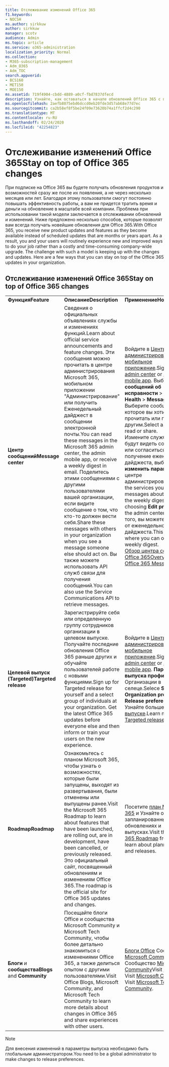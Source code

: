 ```yaml
---
title: Отслеживание изменений Office 365
f1.keywords:
- NOCSH
ms.author: sirkkuw
author: sirkkuw
manager: scotv
audience: Admin
ms.topic: article
ms.service: o365-administration
localization_priority: Normal
ms.collection:
- M365-subscription-management
- Adm_O365
- Adm_TOC
search.appverid:
- BCS160
- MET150
- MOE150
ms.assetid: 719f4904-cbdd-4889-a0cf-fbd7837dfecd
description: Узнайте, как оставаться в начале обновлений Office 365 с помощью центра сообщений, целевого выпуска, схемы и блогов и сообщества.
ms.openlocfilehash: 2aefb8075ebd6dccd0eb20fde3d57ab68e77d7ec
ms.sourcegitcommit: ca2b58ef8f5be24f09e73620b74a1ffcf2d4c290
ms.translationtype: MT
ms.contentlocale: ru-RU
ms.lasthandoff: 02/24/2020
ms.locfileid: "42254823"
---
```

# <a name="stay-on-top-of-office-365-changes"></a><span data-ttu-id="514da-103">Отслеживание изменений Office 365</span><span class="sxs-lookup"><span data-stu-id="514da-103">Stay on top of Office 365 changes</span></span>

<span data-ttu-id="514da-p101">При подписке на Office 365 вы будете получать обновления продуктов и возможностей сразу же после их появления, а не через несколько месяцев или лет. Благодаря этому пользователи смогут постоянно повышать эффективность работы, а вам не придется тратить время и деньги на обновление в масштабе всей компании. Проблема при использовании такой модели заключается в отслеживании обновлений и изменений. Ниже предложено несколько способов, которые позволят вам всегда получать новейшие обновления для Office 365.</span><span class="sxs-lookup"><span data-stu-id="514da-p101">With Office 365, you receive new product updates and features as they become available instead of scheduled updates that are months or years apart. As a result, you and your users will routinely experience new and improved ways to do your job rather than a costly and time-consuming company-wide upgrade. The challenge with such a model is keeping up with the changes and updates. Here are a few ways that you can stay on top of the Office 365 updates in your organization.</span></span>

## <a name="stay-on-top-of-office-365-changes"></a><span data-ttu-id="514da-108">Отслеживание изменений Office 365</span><span class="sxs-lookup"><span data-stu-id="514da-108">Stay on top of Office 365 changes</span></span>

||||
|:-----|:-----|:-----|
|<span data-ttu-id="514da-109">**Функция**</span><span class="sxs-lookup"><span data-stu-id="514da-109">**Feature**</span></span> <br/> |<span data-ttu-id="514da-110">**Описание**</span><span class="sxs-lookup"><span data-stu-id="514da-110">**Description**</span></span> <br/> |<span data-ttu-id="514da-111">**Применение**</span><span class="sxs-lookup"><span data-stu-id="514da-111">**How to use**</span></span> <br/> |
|<span data-ttu-id="514da-112">**Центр сообщений**</span><span class="sxs-lookup"><span data-stu-id="514da-112">**Message center**</span></span> <br/> |<span data-ttu-id="514da-113">Сведения о официальных объявлениях службы и изменениях функций.</span><span class="sxs-lookup"><span data-stu-id="514da-113">Learn about official service announcements and feature changes.</span></span> <span data-ttu-id="514da-114">Эти сообщения можно прочитать в центре администрирования Microsoft 365, мобильном приложении "Администрирование" или получить Еженедельный дайджест в сообщении электронной почты.</span><span class="sxs-lookup"><span data-stu-id="514da-114">You can read these messages in the Microsoft 365 admin center, the admin mobile app, or receive a weekly digest in email.</span></span> <span data-ttu-id="514da-115">Поделитесь этими сообщениями с другими пользователями вашей организации, если видите сообщение о том, что кто-то должен вести себя.</span><span class="sxs-lookup"><span data-stu-id="514da-115">Share these messages with others in your organization when you see a message someone else should act on.</span></span> <span data-ttu-id="514da-116">Вы также можете использовать API служб связи для получения сообщений.</span><span class="sxs-lookup"><span data-stu-id="514da-116">You can also use the Service Communications API to retrieve messages.</span></span>  <br/> |<span data-ttu-id="514da-117">Войдите в [Центр администрирования](../admin-overview/about-the-admin-center.md) или [мобильное приложение](../admin-overview/admin-mobile-app.md).</span><span class="sxs-lookup"><span data-stu-id="514da-117">Sign in to the [admin center](../admin-overview/about-the-admin-center.md) or [admin mobile app](../admin-overview/admin-mobile-app.md).</span></span> <span data-ttu-id="514da-118">Выберите **Центр сообщений об** **исправности** \> .</span><span class="sxs-lookup"><span data-stu-id="514da-118">Select **Health** \> **Message center**.</span></span> <span data-ttu-id="514da-119">Выберите сообщение, которое вы хотите прочитать или переслать другим.</span><span class="sxs-lookup"><span data-stu-id="514da-119">Select a message to read or share.</span></span>  <br/> <span data-ttu-id="514da-120">Измените службы, которые будут видеть сообщения или согласиться на получение еженедельного дайджеста, выбрав **изменить параметры** в центре администрирования.</span><span class="sxs-lookup"><span data-stu-id="514da-120">Change the services you see messages about or opt-in to the weekly digest by choosing **Edit preferences** in the admin center.</span></span> <span data-ttu-id="514da-121">Кроме того, вы можете отказаться от еженедельного дайджеста.</span><span class="sxs-lookup"><span data-stu-id="514da-121">This is also where you can opt-out of the weekly digest.</span></span>  <br/> [<span data-ttu-id="514da-122">Обзор центра сообщений Office 365</span><span class="sxs-lookup"><span data-stu-id="514da-122">Overview of the Office 365 Message center</span></span>](message-center.md) <br/> |
|<span data-ttu-id="514da-123">**Целевой выпуск (Targeted)**</span><span class="sxs-lookup"><span data-stu-id="514da-123">**Targeted release**</span></span> <br/> |<span data-ttu-id="514da-p105">Зарегистрируйте себя или определенную группу сотрудников организации в целевом выпуске. Получайте последние обновления Office 365 раньше других и обучайте пользователей работе с новыми функциями.</span><span class="sxs-lookup"><span data-stu-id="514da-p105">Sign up for Targeted release for yourself and a select group of individuals at your organization. Get the latest Office 365 updates before everyone else and then inform or train your users on the new experience.</span></span>  <br/> |<span data-ttu-id="514da-126">Войдите в [Центр администрирования](../admin-overview/about-the-admin-center.md) или [мобильное приложение](../admin-overview/admin-mobile-app.md).</span><span class="sxs-lookup"><span data-stu-id="514da-126">Sign in to the [admin center](../admin-overview/about-the-admin-center.md) or [admin mobile app](../admin-overview/admin-mobile-app.md).</span></span> <span data-ttu-id="514da-127">**Параметры** \> **выпуска** **профилей** \> Организации в селеце.</span><span class="sxs-lookup"><span data-stu-id="514da-127">Selece **Settings** \> **Organization profile** \> **Release preferences**.</span></span> <span data-ttu-id="514da-128">Узнайте больше о [целевом выпуске](release-options-in-office-365.md).</span><span class="sxs-lookup"><span data-stu-id="514da-128">Learn more about [Targeted release](release-options-in-office-365.md).</span></span>  <br/> |
|<span data-ttu-id="514da-129">**Roadmap**</span><span class="sxs-lookup"><span data-stu-id="514da-129">**Roadmap**</span></span> <br/> |<span data-ttu-id="514da-130">Ознакомьтесь с планом Microsoft 365, чтобы узнать о возможностях, которые были запущены, выходят из развертывания, были отменены или выпущены ранее.</span><span class="sxs-lookup"><span data-stu-id="514da-130">Visit the Microsoft 365 Roadmap to learn about features that have been launched, are rolling out, are in development, have been cancelled, or previously released.</span></span> <span data-ttu-id="514da-131">Это официальный сайт, посвященный обновлениям и изменениям Office 365.</span><span class="sxs-lookup"><span data-stu-id="514da-131">The roadmap is the official site for Office 365 updates and changes.</span></span>  <br/> |<span data-ttu-id="514da-132">Посетите [план Microsoft 365](https://www.microsoft.com/microsoft-365/roadmap) и Узнайте о запланированных обновлениях и выпусках.</span><span class="sxs-lookup"><span data-stu-id="514da-132">Visit the [Microsoft 365 Roadmap](https://www.microsoft.com/microsoft-365/roadmap) frequently and learn about planned updates and releases.</span></span>  <br/> |
|<span data-ttu-id="514da-133">**Блоги** и **сообщества**</span><span class="sxs-lookup"><span data-stu-id="514da-133">**Blogs** and **Community**</span></span> <br/> |<span data-ttu-id="514da-134">Посещайте блоги Office и сообщества Microsoft Community и Microsoft Tech Community, чтобы более детально знакомиться с изменениями Office 365, а также делиться опытом с другими пользователями.</span><span class="sxs-lookup"><span data-stu-id="514da-134">Visit Office Blogs, Microsoft Community, and Microsoft Tech Community to learn more details about changes in Office 365 and share experiences with other users.</span></span>  <br/> |<span data-ttu-id="514da-p108">[Блоги Office](https://www.microsoft.com/en-us/microsoft-365/blog/) Сообщество [Microsoft Community](https://answers.microsoft.com) Сообщество [Microsoft Tech Community](https://techcommunity.microsoft.com)</span><span class="sxs-lookup"><span data-stu-id="514da-p108">Visit [Office Blogs](https://www.microsoft.com/en-us/microsoft-365/blog/). Visit [Microsoft Community](https://answers.microsoft.com). Visit [Microsoft Tech Community](https://techcommunity.microsoft.com).  </span></span><br/> |

> [!NOTE]
> <span data-ttu-id="514da-138">Для внесения изменений в параметры выпуска необходимо быть глобальным администратором.</span><span class="sxs-lookup"><span data-stu-id="514da-138">You need to be a global administrator to make changes to release preferences.</span></span>
